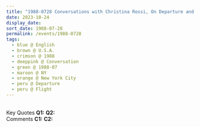 ```yaml
---
title: "1988-0728 Conversations with Christina Rossi, On Departure and Flight from John F. Kennedy International Airport, Queens, New York City, NY, U.S.A."
date: 2023-10-24
display_date: 
sort_date: 1988-07-28
permalink: /events/1988-0728
tags:
  - blue @ English
  - brown @ U.S.A.
  - crimson @ 1988
  - deeppink @ Conversation
  - green @ 1988-07
  - maroon @ NY
  - orange @ New York City
  - peru @ Departure
  - peru @ Flight
---
```


<br>

<wave-list>
  <list-title color="DarkSeaGreen" width="55">Key Quotes</list-title>
  <list-item color="BlanchedAlmond" width="280"><b>Q1:</b> <i></i></list-item>
  <list-item color="Lavender" width="280"><b>Q2:</b> <i></i></list-item>
</wave-list>

<br>

<wave-list>
  <list-title color="DarkSeaGreen" width="55">Comments</list-title>
  <list-item color="BlanchedAlmond" width="280"><b>C1:</b> <i></i></list-item>
  <list-item color="Lavender" width="280"><b>C2:</b> <i></i></list-item>
</wave-list>